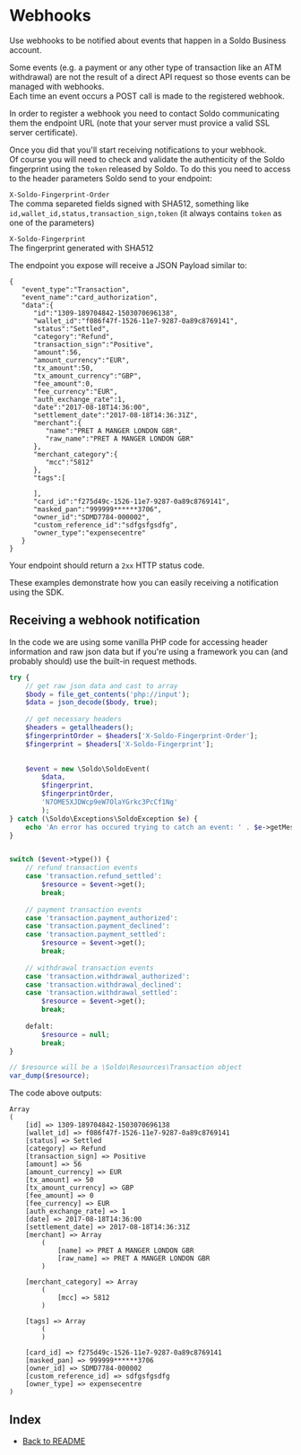 # Webhooks

Use webhooks to be notified about events that happen in a Soldo Business account.

Some events (e.g. a payment or any other type of transaction like an ATM withdrawal) are not the result of a direct API request so those events can be managed with webhooks.  
Each time an event occurs a POST call is made to the registered webhook.

In order to register a webhook you need to contact Soldo communicating them the endpoint URL (note that your server must provice a valid SSL server certificate).

Once you did that you'll start receiving notifications to your webhook.   
Of course you will need to check and validate the authenticity of the Soldo fingerprint using the `token` released by Soldo.
To do this you need to access to the header parameters Soldo send to your endpoint:

`X-Soldo-Fingerprint-Order`   
The comma separeted fields signed with SHA512, something like `id,wallet_id,status,transaction_sign,token` (it always contains `token` as one of the parameters)

`X-Soldo-Fingerprint`   
The fingerprint generated with SHA512

The endpoint you expose will receive a JSON Payload similar to:

```
{
   "event_type":"Transaction",
   "event_name":"card_authorization",
   "data":{
      "id":"1309-189704842-1503070696138",
      "wallet_id":"f086f47f-1526-11e7-9287-0a89c8769141",
      "status":"Settled",
      "category":"Refund",
      "transaction_sign":"Positive",
      "amount":56,
      "amount_currency":"EUR",
      "tx_amount":50,
      "tx_amount_currency":"GBP",
      "fee_amount":0,
      "fee_currency":"EUR",
      "auth_exchange_rate":1,
      "date":"2017-08-18T14:36:00",
      "settlement_date":"2017-08-18T14:36:31Z",
      "merchant":{
         "name":"PRET A MANGER LONDON GBR",
         "raw_name":"PRET A MANGER LONDON GBR"
      },
      "merchant_category":{
         "mcc":"5812"
      },
      "tags":[

      ],
      "card_id":"f275d49c-1526-11e7-9287-0a89c8769141",
      "masked_pan":"999999******3706",
      "owner_id":"SDMD7784-000002",
      "custom_reference_id":"sdfgsfgsdfg",
      "owner_type":"expensecentre"
   }
}
```
Your endpoint should return a `2xx` HTTP status code.

These examples demonstrate how you can easily receiving a notification using the SDK.  

## Receiving a webhook notification

In the code we are using some vanilla PHP code for accessing header information and raw json data but if you're using a framework you can (and probably should) use the built-in request methods.

```php
try {
    // get raw json data and cast to array
    $body = file_get_contents('php://input');
    $data = json_decode($body, true);
    
    // get necessary headers
    $headers = getallheaders();
    $fingerprintOrder = $headers['X-Soldo-Fingerprint-Order'];
    $fingerprint = $headers['X-Soldo-Fingerprint'];
    

    $event = new \Soldo\SoldoEvent(
    	$data, 
    	$fingerprint,
    	$fingerprintOrder,
    	'N7OME5XJDWcp9eW7OlaYGrkc3PcCf1Ng'
    	);
} catch (\Soldo\Exceptions\SoldoException $e) {
    echo 'An error has occured trying to catch an event: ' . $e->getMessage();
}


switch ($event->type()) {
	// refund transaction events
	case 'transaction.refund_settled':
		$resource = $event->get();
		break;
	
	// payment transaction events
	case 'transaction.payment_authorized':
	case 'transaction.payment_declined':
	case 'transaction.payment_settled':
	    $resource = $event->get();
    	break;
		
	// withdrawal transaction events
	case 'transaction.withdrawal_authorized':
	case 'transaction.withdrawal_declined':
	case 'transaction.withdrawal_settled':
	    $resource = $event->get();
		break;
		
	defalt:
	    $resource = null;
	    break;
}

// $resource will be a \Soldo\Resources\Transaction object
var_dump($resource);

```

The code above outputs:

```
Array
(
    [id] => 1309-189704842-1503070696138
    [wallet_id] => f086f47f-1526-11e7-9287-0a89c8769141
    [status] => Settled
    [category] => Refund
    [transaction_sign] => Positive
    [amount] => 56
    [amount_currency] => EUR
    [tx_amount] => 50
    [tx_amount_currency] => GBP
    [fee_amount] => 0
    [fee_currency] => EUR
    [auth_exchange_rate] => 1
    [date] => 2017-08-18T14:36:00
    [settlement_date] => 2017-08-18T14:36:31Z
    [merchant] => Array
        (
            [name] => PRET A MANGER LONDON GBR
            [raw_name] => PRET A MANGER LONDON GBR
        )

    [merchant_category] => Array
        (
            [mcc] => 5812
        )

    [tags] => Array
        (
        )

    [card_id] => f275d49c-1526-11e7-9287-0a89c8769141
    [masked_pan] => 999999******3706
    [owner_id] => SDMD7784-000002
    [custom_reference_id] => sdfgsfgsdfg
    [owner_type] => expensecentre
)

```

## Index
- [Back to README](../README.md)
